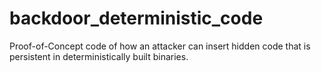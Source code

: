 # backdoor_deterministic_code
Proof-of-Concept code of how an attacker can insert hidden code that is persistent in deterministically built binaries.
